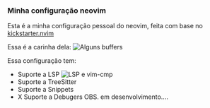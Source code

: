 ### Minha configuração neovim

Esta é a minha configuração pessoal do neovim, feita com base no [kickstarter.nvim](https://github.com/nvim-lua/kickstart.nvim)

Essa é a carinha dela:
![Alguns buffers](/Images/preview.png)

Essa configuração tem:
- Suporte a LSP
![LSP e vim-cmp](/Images/cmp-lsp.png)
- Suporte a TreeSitter
- Suporte a Snippets
- X Suporte a Debugers OBS. em desenvolvimento....
